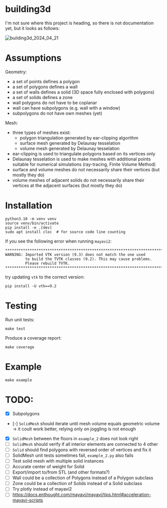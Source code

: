 # building3d

I'm not sure where this project is heading, so there is not documentation yet, but it looks as follows:

![building3d_2024_04_21](https://github.com/krzysztofarendt/building3d/assets/16005748/1d81fe19-f07a-4087-b3d1-95dc0e2ed6cf)

# Assumptions

Geometry:
- a set of points defines a polygon
- a set of polygons defines a wall
- a set of walls defines a solid (3D space fully enclosed with polygons)
- a set of solids defines a zone
- wall polygons do not have to be coplanar
- wall can have subpolygons (e.g. wall with a window)
- subpolygons do not have own meshes (yet)

Mesh:
- three types of meshes exist:
    - polygon triangulation generated by ear-clipping algorithm
    - surface mesh generated by Delaunay tesselation
    - volume mesh generated by Delaunay tesselation
- ear-clipping is used to triangulate polygons based on its vertices only
- Delaunay tesselation is used to make meshes with additional points suitable
  for numerical simulations (ray-tracing, Finite Volume Method)
- surface and volume meshes do not necessarily share their vertices (but
  mostly they do)
- volume meshes of adjacent solids do not necessarily share their vertices at
  the adjacent surfaces (but mostly they do)


# Installation
```
python3.10 -m venv venv
source venv/bin/activate
pip install -e .[dev]
sudo apt install cloc  # for source code line counting
```

If you see the following error when running `mayavi2`:
```
********************************************************************************
WARNING: Imported VTK version (9.3) does not match the one used
         to build the TVTK classes (9.2). This may cause problems.
         Please rebuild TVTK.
********************************************************************************
```
try updating `vtk` to the correct version:
```
pip install -U vtk==9.2
```

# Testing

Run unit tests:
```
make test
```

Produce a coverage report:
```
make coverage
```

# Example
```
make example
```

# TODO:

- [x] Subpolygons
- [-] `SolidMesh` should iterate until mesh volume equals geometric volume ->
  it coult work better, relying only on joggling is not enough
- [x] `SolidMesh` between the floors in `example_2` does not look right
- [ ] `SolidMesh` should verify if all interior elements are connected to 4 other
- [ ] `Solid` should find polygons with reversed order of vertices and fix it
- [ ] SolidMesh unit tests sometimes fail, `example_2.py` also fails
- [ ] Test solid mesh with multiple solid instances
- [ ] Accurate center of weight for Solid
- [ ] Export/import to/from STL (and other formats?)
- [ ] Wall could be a collection of Polygons instead of a Polygon subclass
- [ ] Zone could be a collection of Solids instead of a Solid subclass
- [ ] Try plotly instead of mayavi2
- [ ] https://docs.enthought.com/mayavi/mayavi/tips.html#acceleration-mayavi-scripts
